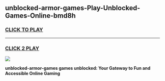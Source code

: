 
## unblocked-armor-games-Play-Unblocked-Games-Online-bmd8h
<h3>
<a href="https://premium76.site?title=unblocked-armor-games&ref=25A">CLICK TO PLAY</a></h3>
<hr>

<h3>
<a href="https://premium76.site?title=unblocked-armor-games&ref=25A">CLICK 2 PLAY</a>
  
</h3>

<a href="https://premium76.site?title=unblocked-armor-games&ref=25A"><img src="https://clearcache.store/games.png"></a>


**unblocked-armor-games games unblocked: Your Gateway to Fun and Accessible Online Gaming**
